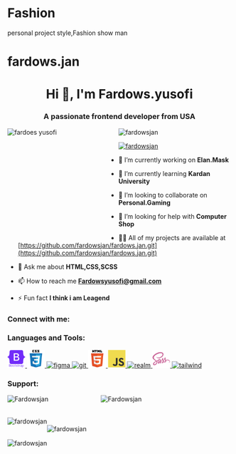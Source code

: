 # Fashion
personal project style,Fashion show man
# fardows.jan<h1 align="center">Hi 👋, I'm Fardows.yusofi</h1>
<h3 align="center">A passionate frontend developer from USA</h3>
<img src="https://i.pinimg.com/originals/e8/f4/53/e8f453469a3ec97ecd354df465d73913.gif" width="250px" height="250px" alt="fardoes yusofi" align="left">

<p align="left"> <img src="https://komarev.com/ghpvc/?username=fardowsjan&label=Profile%20views&color=0e75b6&style=flat" alt="fardowsjan" /> </p>

<p align="left"> <a href="https://github.com/ryo-ma/github-profile-trophy"><img src="https://github-profile-trophy.vercel.app/?username=fardowsjan" alt="fardowsjan" /></a> </p>

- 🔭 I’m currently working on **Elan.Mask**

- 🌱 I’m currently learning **Kardan University**

- 👯 I’m looking to collaborate on **Personal.Gaming**

- 🤝 I’m looking for help with **Computer Shop**

- 👨‍💻 All of my projects are available at [https://github.com/fardowsjan/fardows.jan.git](https://github.com/fardowsjan/fardows.jan.git)

- 💬 Ask me about **HTML,CSS,SCSS**

- 📫 How to reach me **Fardowsyusofi@gmail.com**

- ⚡ Fun fact **I think i am Leagend**

<h3 align="left">Connect with me:</h3>
<p align="left">
</p>

<h3 align="left">Languages and Tools:</h3>
<p align="left"> <a href="https://getbootstrap.com" target="_blank" rel="noreferrer"> <img src="https://raw.githubusercontent.com/devicons/devicon/master/icons/bootstrap/bootstrap-plain-wordmark.svg" alt="bootstrap" width="40" height="40"/> </a> <a href="https://www.w3schools.com/css/" target="_blank" rel="noreferrer"> <img src="https://raw.githubusercontent.com/devicons/devicon/master/icons/css3/css3-original-wordmark.svg" alt="css3" width="40" height="40"/> </a> <a href="https://www.figma.com/" target="_blank" rel="noreferrer"> <img src="https://www.vectorlogo.zone/logos/figma/figma-icon.svg" alt="figma" width="40" height="40"/> </a> <a href="https://git-scm.com/" target="_blank" rel="noreferrer"> <img src="https://www.vectorlogo.zone/logos/git-scm/git-scm-icon.svg" alt="git" width="40" height="40"/> </a> <a href="https://www.w3.org/html/" target="_blank" rel="noreferrer"> <img src="https://raw.githubusercontent.com/devicons/devicon/master/icons/html5/html5-original-wordmark.svg" alt="html5" width="40" height="40"/> </a> <a href="https://developer.mozilla.org/en-US/docs/Web/JavaScript" target="_blank" rel="noreferrer"> <img src="https://raw.githubusercontent.com/devicons/devicon/master/icons/javascript/javascript-original.svg" alt="javascript" width="40" height="40"/> </a> <a href="https://realm.io/" target="_blank" rel="noreferrer"> <img src="https://raw.githubusercontent.com/bestofjs/bestofjs-webui/8665e8c267a0215f3159df28b33c365198101df5/public/logos/realm.svg" alt="realm" width="40" height="40"/> </a> <a href="https://sass-lang.com" target="_blank" rel="noreferrer"> <img src="https://raw.githubusercontent.com/devicons/devicon/master/icons/sass/sass-original.svg" alt="sass" width="40" height="40"/> </a> <a href="https://tailwindcss.com/" target="_blank" rel="noreferrer"> <img src="https://www.vectorlogo.zone/logos/tailwindcss/tailwindcss-icon.svg" alt="tailwind" width="40" height="40"/> </a> </p>

<h3 align="left">Support:</h3>
<p><a href="https://www.buymeacoffee.com/Fardowsjan"> <img align="left" src="https://cdn.buymeacoffee.com/buttons/v2/default-yellow.png" height="50" width="210" alt="Fardowsjan" /></a><a href="https://ko-fi.com/Fardowsjan"> <img align="left" src="https://cdn.ko-fi.com/cdn/kofi3.png?v=3" height="50" width="210" alt="Fardowsjan" /></a></p><br><br>

<p><img align="left" src="https://github-readme-stats.vercel.app/api/top-langs?username=fardowsjan&show_icons=true&locale=en&layout=compact" alt="fardowsjan" /></p>

<p>&nbsp;<img align="center" src="https://github-readme-stats.vercel.app/api?username=fardowsjan&show_icons=true&locale=en" alt="fardowsjan" /></p>

<p><img align="center" src="https://github-readme-streak-stats.herokuapp.com/?user=fardowsjan&" alt="fardowsjan" /></p>
